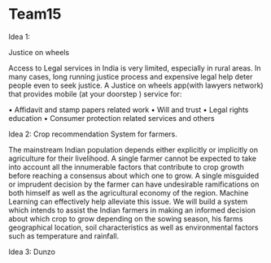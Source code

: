 # Team15
Idea 1:

Justice on wheels

Access to Legal services in India is very limited, especially in rural areas. In many cases, long running justice process and expensive legal help deter people even to seek justice. A Justice on wheels app(with lawyers network) that provides mobile (at your doorstep ) service for:

•	Affidavit and stamp papers related work
•	Will and trust
•	Legal rights education 
•	Consumer protection related services and others

Idea 2:
Crop recommendation System  for farmers.


The mainstream Indian population depends either explicitly or implicitly on agriculture for their livelihood.
A single farmer cannot be expected to take into account all the innumerable factors that contribute to crop growth before reaching a consensus about which one to grow.
A single misguided or imprudent decision by the farmer can have undesirable ramifications on both himself as well as the agricultural economy of the region.
Machine Learning can effectively help alleviate this issue.
We will build a system which intends to assist the Indian farmers in making an informed decision about which crop to grow depending on the sowing season, his farms geographical location, soil characteristics as well as environmental factors such as temperature and rainfall.

Idea 3: 
Dunzo
